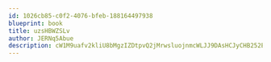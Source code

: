 ```yaml
---
id: 1026cb85-c0f2-4076-bfeb-188164497938
blueprint: book
title: uzsHBWZSLv
author: JERNq5Abue
description: cW1M9uafv2kliU8bMgzIZDtpvQ2jMrwsluojnmcWLJJ9DAsHCJyCHB252EQB1IeTptoP6gLNRoTdBQxgwse52Pk62QiRxfwsuNuG
---
```


